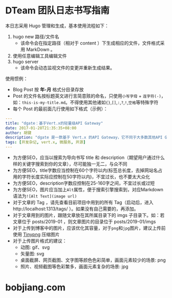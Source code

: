 # DTeam 团队日志书写指南

本日志采用 Hugo 管理和生成，基本使用流程如下：

1. hugo new 路径/文件名
   - 该命令会在指定路径（相对于 content ）下生成相应的文件，文件格式采用 MarkDown 。
1. 使用任意编辑工具编辑文件
1. hugo server
   - 该命令会动态监视文件的变更并重新生成结果。

使用惯例：

- Blog Post 按 **年-月** 格式分目录存放
- Post 的文件名按标题英文进行言简意赅的命名，只使用`小写字母` + `连字符(-)`，如：`this-is-my-title.md`。不得使用其他诸如`{}`,`[]`,`:`,`?`,`!`,`空格`等特殊字符
- 每个 Post 的最前面几行使用如下格式（示例）：

```yml
---
title: "dgate：基于Vert.x的轻量级API Gateway"
date: 2017-01-28T21:35:35+08:00
author: 胡键
description: "dgate 是一款基于 Vert.x 的API Gateway，它不同于大多数其他API Gateway，主要表现在两个地方：轻量级配置，所有路由规则都定义在文件中，不需要后端DB。除了服务于产品环境，它还支持测试场景，提供Mock机制，让前后端的接口通过配置文件得以固化。"
tags: [开发杂记, vert.x, 微服务, 开源]
---
```

- 为方便SEO，应当以搜索为导向书写 title 和 description（期望用户通过什么样的关键字搜索到你的文章），尽可能独一无二，与众不同
- 为方便SEO，title字数应当控制在60个字符以内(标签总长度，去掉网站名占用的字符长度实际应控制在50字符以内)，不宜过长，也不要太大众化
- 为方便SEO，description字数应控制在25-160字之间，不宜过长或过短
- 为方便SEO，图片应当加上`Alt`属性，便于搜索引擎搜索到，对应Markdown语法为`![Alt Text](image url)`
- 对于文章的 Tag ，请先查看目前项目中用到的所有 Tag（启动后，进入 http://localhost:1313/tags/ ）。如果没有自己需要的，再添加。
- 对于文章用到的图片，跟随文章放在其所属目录下的 imgs 子目录下。如：若文章位于 posts/2019-01 ，则文章图片的目录位于 posts/2019-01/imgs
- 对于上传到博客中的图片，应该优化其容量，对于`png`和`jpg`图片，建议上传前使用 [Tinypng](https://tinypng.com/) 压缩图片
- 对于上传图片格式的建议：
  - 动图: gif、svg
  - 矢量图: svg
  - 桌面截屏、网页截图、文字图等颜色色彩简单，画面元素较少的场景: png
  - 照片、视频截图等色彩繁多，画面元素复杂的场景: jpg

# bobjiang.com
